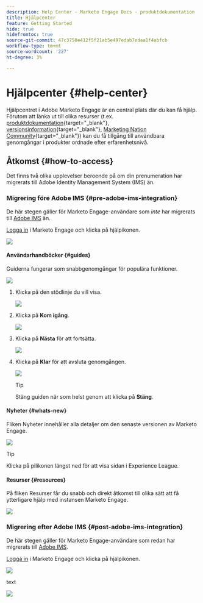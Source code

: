 ```yaml
---
description: Help Center - Marketo Engage Docs - produktdokumentation
title: Hjälpcenter
feature: Getting Started
hide: true
hidefromtoc: true
source-git-commit: 47c3750e412f5f21ab5e497edab7edaa1f4abfcb
workflow-type: tm+mt
source-wordcount: '227'
ht-degree: 3%

---
```


# Hjälpcenter {#help-center}

Hjälpcentret i Adobe Marketo Engage är en central plats där du kan få hjälp. Förutom att länka ut till olika resurser (t.ex. [produktdokumentation](/help/marketo/home.md){target="_blank"}, [versionsinformation](/help/marketo/release-notes/current.md){target="_blank"}, [Marketing Nation Community](https://nation.marketo.com/){target="_blank"}) kan du få tillgång till användbara genomgångar i produkter ordnade efter erfarenhetsnivå.

## Åtkomst {#how-to-access}

Det finns två olika upplevelser beroende på om din prenumeration har migrerats till Adobe Identity Management System (IMS) än.

### Migrering före Adobe IMS {#pre-adobe-ims-integration}

De här stegen gäller för Marketo Engage-användare som _inte_ har migrerats till [Adobe IMS](/help/marketo/product-docs/administration/marketo-with-adobe-identity/adobe-identity-management-overview.md) än.

[Logga in](http://login.marketo.com/) i Marketo Engage och klicka på hjälpikonen.

![](assets/help-center-1.png)

#### Användarhandböcker {#guides}

Guiderna fungerar som snabbgenomgångar för populära funktioner.

![](assets/help-center-2.png)

1. Klicka på den stödlinje du vill visa.

   ![](assets/help-center-3.png)

1. Klicka på **Kom igång**.

   ![](assets/help-center-4.png)

1. Klicka på **Nästa** för att fortsätta.

   ![](assets/help-center-5.png)

1. Klicka på **Klar** för att avsluta genomgången.

   ![](assets/help-center-6.png)

   >[!TIP]
   >
   >Stäng guiden när som helst genom att klicka på **Stäng**.

#### Nyheter {#whats-new}

Fliken Nyheter innehåller alla detaljer om den senaste versionen av Marketo Engage.

![](assets/help-center-7.png)

>[!TIP]
>
>Klicka på pilikonen längst ned för att visa sidan i Experience League.

#### Resurser {#resources}

På fliken Resurser får du snabb och direkt åtkomst till olika sätt att få ytterligare hjälp med instansen Marketo Engage.

![](assets/help-center-8.png)

### Migrering efter Adobe IMS {#post-adobe-ims-integration}

De här stegen gäller för Marketo Engage-användare som redan har migrerats till [Adobe IMS](/help/marketo/product-docs/administration/marketo-with-adobe-identity/adobe-identity-management-overview.md).

[Logga in](https://experience.adobe.com/) i Marketo Engage och klicka på hjälpikonen.

![](assets/help-center-9.png)

text

![](assets/help-center-10.png)
